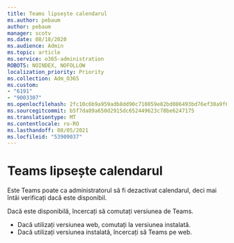 ```yaml
---
title: Teams lipsește calendarul
ms.author: pebaum
author: pebaum
manager: scotv
ms.date: 08/18/2020
ms.audience: Admin
ms.topic: article
ms.service: o365-administration
ROBOTS: NOINDEX, NOFOLLOW
localization_priority: Priority
ms.collection: Adm_O365
ms.custom:
- "6191"
- "9003307"
ms.openlocfilehash: 2fc10c6b9a959adb8dd90c710859e82bd086493bd76ef30a9f6239713ec32109
ms.sourcegitcommit: b5f7da89a650d2915dc652449623c78be6247175
ms.translationtype: MT
ms.contentlocale: ro-RO
ms.lasthandoff: 08/05/2021
ms.locfileid: "53909037"
---
```

# <a name="teams-calendar-is-missing"></a>Teams lipsește calendarul

Este Teams poate ca administratorul să fi dezactivat calendarul, deci mai întâi verificați dacă este disponibil.

Dacă este disponibilă, încercați să comutați versiunea de Teams.

- Dacă utilizați versiunea web, comutați la versiunea instalată.
- Dacă utilizați versiunea instalată, încercați să Teams pe web.